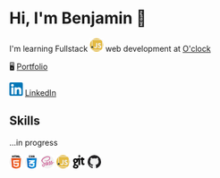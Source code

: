 # Hi, I'm Benjamin 👋

I'm learning Fullstack ![Logo JavaScript](img/js.png) web development at [O'clock](https://oclock.io/)

🖥️ [Portfolio](https://www.benjamin-choron.fr/)

![Logo LinkedIn](img/linkedin.png) [LinkedIn](https://www.linkedin.com/in/bchoron/)

## Skills

...in progress

![Logo HTML](img/html.png)
![Logo CSS](img/css.png)
![Logo Sass](img/sass.png)
![Logo JavaScript](img/js.png)
![Logo Git](img/git.png)
![Logo Github](img/github.png)
